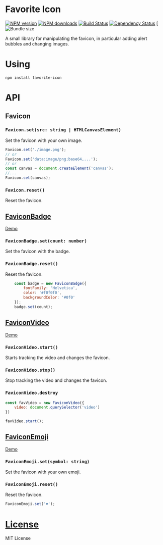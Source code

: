 Favorite Icon
=============

[![NPM version](https://img.shields.io/npm/v/favorite-icon.svg?style=flat)](https://www.npmjs.com/package/favorite-icon)
[![NPM downloads](https://img.shields.io/npm/dm/favorite-icon.svg?style=flat)](https://www.npmjs.com/package/favorite-icon)
[![Build Status](https://img.shields.io/travis/hcodes/favorite-icon.svg?style=flat)](https://travis-ci.org/hcodes/favorite-icon)
[![Dependency Status](https://img.shields.io/david/hcodes/favorite-icon.svg?style=flat)](https://david-dm.org/hcodes/favorite-icon)
[![Bundle size](https://badgen.net/bundlephobia/minzip/favorite-icon)

A small library for manipulating the favicon, in particular adding alert bubbles and changing images.

# Using
`npm install favorite-icon`


# API

## Favicon

### `Favicon.set(src: string | HTMLCanvasElement)`
Set the favicon with your own image.

```js
Favicon.set('./image.png');
// or
Favicon.set('data:image/png;base64,...');
// or
const canvas = document.createElement('canvas');
//...
Favicon.set(canvas);
```

### `Favicon.reset()`
Reset the favicon.

## [FaviconBadge](https://hcodes.github.io/favorite-icon/examples/badge.html)

[Demo](https://hcodes.github.io/favorite-icon/examples/badge.html)

### `FaviconBadge.set(count: number)`
Set the favicon with the badge.

### `FaviconBadge.reset()`
Reset the favicon.

```js
    const badge = new FaviconBadge({
        fontFamily: 'Helvetica',
        color: '#f0f0f0',
        backgroundColor: '#0f0'
    });
    badge.set(count);
```

## [FaviconVideo](https://hcodes.github.io/favorite-icon/examples/video.html)

[Demo](https://hcodes.github.io/favorite-icon/examples/video.html)

### `FaviconVideo.start()`
Starts tracking the video and changes the favicon.

### `FaviconVideo.stop()`
Stop tracking the video and changes the favicon.

### `FaviconVideo.destroy`

```js
const favVideo = new FaviconVideo({
    video: document.querySelector('video')
})

favVideo.start();
```

## [FaviconEmoji](https://hcodes.github.io/favorite-icon/examples/emoji.html)

[Demo](https://hcodes.github.io/favorite-icon/examples/emoji.html)

### `FaviconEmoji.set(symbol: string)`
Set the favicon with your own emoji.

### `FaviconEmoji.reset()`
Reset the favicon.

```js
FaviconEmoji.set('❤️');
```

# [License](./LICENSE)
MIT License
